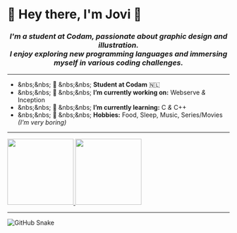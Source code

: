 <h1 align="left">🍄 Hey there, I'm Jovi 🍄 </h1>

<h3 align="center"><i>
  I'm a student at Codam, passionate about graphic design and illustration.<br>
  I enjoy exploring new programming languages and immersing myself in various coding challenges.
</i></h3>

<!--

- portfolio
- linkedin
- freecamp

<p align="left">
   <a href="https://dewith.co/"><img alt="Portfolio" src="https://img.shields.io/badge/-dewith.co-black?style=flat-square&logo=squarespace&logoColor=white&link=https://dewith.co/"></a>
   <a href="https://www.linkedin.com/in/dewithmiramon/"><img alt="LinkedIn" src="https://img.shields.io/badge/-dewithmiramon-black?style=flat-square&logo=Linkedin&logoColor=white&link=https://www.linkedin.com/in/dewithmiramon/"></a>
   <a href="https://twitter.com/DewithMiramon"><img alt="Twitter" src="https://img.shields.io/badge/-@DewithMiramon-black?style=flat-square&logo=twitter&logoColor=white&link=https://twitter.com/DewithMiramon"></a>
</p>

-->

---

- &nbs;&nbs; 🐝 &nbs;&nbs; **Student at Codam** 🇳🇱
- &nbs;&nbs; 🥑 &nbs;&nbs; **I’m currently working on:** Webserve *&* Inception
- &nbs;&nbs; 🌱 &nbs;&nbs; **I’m currently learning:** C *&* C++
- &nbs;&nbs; 🍄 &nbs;&nbs; **Hobbies:** Food, Sleep, Music, Series/Movies *(I'm very boring)*

---

<a href="https://github.com/JoviMetzger">
  <img height="150px" src="https://github-readme-stats.vercel.app/api?username=JoviMetzger&show_icons=true&hide_title=true&hide_border=true&theme=graywhite" />
  <img height="150px" src="https://github-readme-stats.vercel.app/api/top-langs/?username=JoviMetzger&show_icons=true&layout=compact&langs_count=6&hide_title=true&hide_border=true&theme=graywhite" />
</a>

---

![GitHub Snake](https://raw.githubusercontent.com/JoviMetzger/JoviMetzger/output/github-contribution-grid-snake.svg)


<!--
**JoviMetzger/JoviMetzger** is a ✨ _special_ ✨ repository because its `README.md` (this file) appears on your GitHub profile.

Here are some ideas to get you started:

- 🔭 I’m currently working on ...
- 🌱 I’m currently learning ...
- 👯 I’m looking to collaborate on ...
- 🤔 I’m looking for help with ...
- 💬 Ask me about ...
- 📫 How to reach me: ...
- 😄 Pronouns: ...
- ⚡ Fun fact: ...
-->
